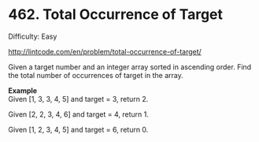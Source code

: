 # 462. Total Occurrence of Target

Difficulty: Easy

http://lintcode.com/en/problem/total-occurrence-of-target/

Given a target number and an integer array sorted in ascending order. Find the total number of occurrences of target in the array.

**Example**  
Given [1, 3, 3, 4, 5] and target = 3, return 2.

Given [2, 2, 3, 4, 6] and target = 4, return 1.

Given [1, 2, 3, 4, 5] and target = 6, return 0.
